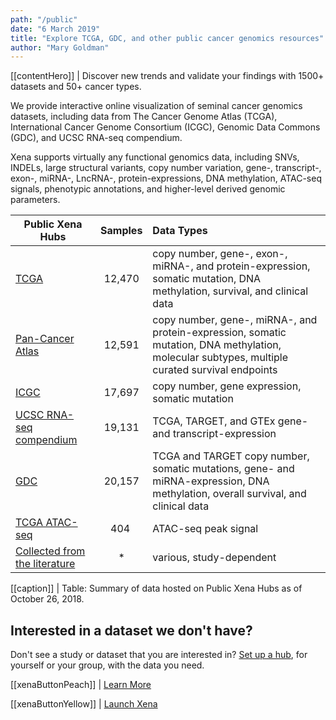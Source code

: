 ```yaml
---
path: "/public"
date: "6 March 2019"
title: "Explore TCGA, GDC, and other public cancer genomics resources"
author: "Mary Goldman"
---
```


[[contentHero]]
| Discover new trends and validate your findings with 1500+ datasets and 50+ cancer types.

We provide interactive online visualization of seminal cancer genomics datasets, including data from The Cancer Genome Atlas (TCGA), International Cancer Genome Consortium (ICGC), Genomic Data Commons (GDC), and UCSC RNA-seq compendium. 

Xena supports virtually any functional genomics data, including SNVs, INDELs, large structural variants, copy number variation, gene-, transcript-, exon-, miRNA-, LncRNA-, protein-expressions, DNA methylation, ATAC-seq signals, phenotypic annotations, and higher-level derived genomic parameters.


| Public Xena Hubs | Samples | Data Types |
|-----------------------|:-------:|:-----------|
| [TCGA](https://tcga.xenahubs.net)                   | 12,470 | copy number, gene-, exon-, miRNA-, and protein-expression, somatic mutation, DNA methylation, survival, and clinical data |
| [Pan-Cancer Atlas](https://pancanatlas.xenahubs.net)| 12,591 | copy number, gene-, miRNA-, and protein-expression, somatic mutation, DNA methylation, molecular subtypes, multiple curated survival endpoints |
| [ICGC](https://icga.xenahubs.net)                  | 17,697 | copy number, gene expression, somatic mutation |
| [UCSC RNA-seq compendium](https://toil.xenahubs.net)| 19,131 | TCGA, TARGET, and GTEx gene- and transcript-expression |
| [GDC](https://gdc.xenahubs.net)                     | 20,157 | TCGA and TARGET copy number, somatic mutations, gene- and miRNA-expression, DNA methylation, overall survival, and clinical data |
| [TCGA ATAC-seq](https://atacseq.xenahubs.net)         | 404    | ATAC-seq peak signal |
| [Collected from the literature](https://ucscpublic.xenahubs.net)| * | various, study-dependent |

[[caption]]
| Table: Summary of data hosted on Public Xena Hubs as of October 26, 2018.

## Interested in a dataset we don't have?
Don't see a study or dataset that you are interested in? [Set up a hub](./private), for yourself or your group, with the data you need.

[[xenaButtonPeach]]
| [Learn More](https://ucsc-xena.gitbook.io/project/public-data-we-host)

[[xenaButtonYellow]]
| [Launch Xena](https://xenabrowser.net/)

